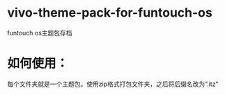 # vivo-theme-pack-for-funtouch-os
funtouch os主题包存档
# 如何使用： 
每个文件夹就是一个主题包。使用zip格式打包文件夹，之后将后缀名改为“.itz”
